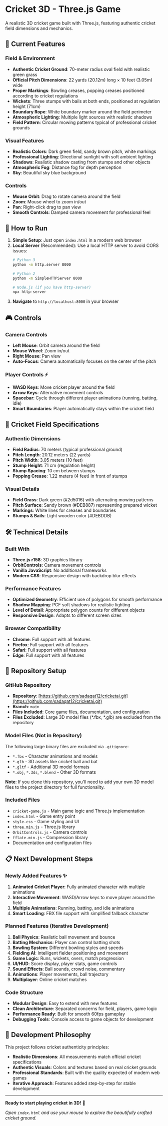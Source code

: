 # Cricket 3D - Three.js Game

A realistic 3D cricket game built with Three.js, featuring authentic cricket field dimensions and mechanics.

## 🏏 Current Features

### Field & Environment
- **Authentic Cricket Ground**: 70-meter radius oval field with realistic green grass
- **Official Pitch Dimensions**: 22 yards (20.12m) long × 10 feet (3.05m) wide
- **Proper Markings**: Bowling creases, popping creases positioned according to cricket regulations
- **Wickets**: Three stumps with bails at both ends, positioned at regulation height (71cm)
- **Boundary Rope**: White boundary marker around the field perimeter
- **Atmospheric Lighting**: Multiple light sources with realistic shadows
- **Field Pattern**: Circular mowing patterns typical of professional cricket grounds

### Visual Features
- **Realistic Colors**: Dark green field, sandy brown pitch, white markings
- **Professional Lighting**: Directional sunlight with soft ambient lighting
- **Shadows**: Realistic shadow casting from stumps and other objects
- **Atmospheric Fog**: Distance fog for depth perception
- **Sky**: Beautiful sky blue background

### Controls
- **Mouse Orbit**: Drag to rotate camera around the field
- **Zoom**: Mouse wheel to zoom in/out
- **Pan**: Right-click drag to pan view
- **Smooth Controls**: Damped camera movement for professional feel

## 🚀 How to Run

1. **Simple Setup**: Just open `index.html` in a modern web browser
2. **Local Server** (Recommended): Use a local HTTP server to avoid CORS issues:
   ```bash
   # Python 3
   python -m http.server 8000
   
   # Python 2
   python -m SimpleHTTPServer 8000
   
   # Node.js (if you have http-server)
   npx http-server
   ```
3. **Navigate** to `http://localhost:8000` in your browser

## 🎮 Controls

### Camera Controls
- **Left Mouse**: Orbit camera around the field
- **Mouse Wheel**: Zoom in/out
- **Right Mouse**: Pan view
- **Auto-Focus**: Camera automatically focuses on the center of the pitch

### Player Controls ⚡
- **WASD Keys**: Move cricket player around the field
- **Arrow Keys**: Alternative movement controls
- **Spacebar**: Cycle through different player animations (running, batting, idle)
- **Smart Boundaries**: Player automatically stays within the cricket field

## 📐 Cricket Field Specifications

### Authentic Dimensions
- **Field Radius**: 70 meters (typical professional ground)
- **Pitch Length**: 20.12 meters (22 yards)
- **Pitch Width**: 3.05 meters (10 feet)
- **Stump Height**: 71 cm (regulation height)
- **Stump Spacing**: 10 cm between stumps
- **Popping Crease**: 1.22 meters (4 feet) in front of stumps

### Visual Details
- **Field Grass**: Dark green (#2d5016) with alternating mowing patterns
- **Pitch Surface**: Sandy brown (#DEB887) representing prepared wicket
- **Markings**: White lines for creases and boundaries
- **Stumps & Bails**: Light wooden color (#DEBDDB)

## 🛠 Technical Details

### Built With
- **Three.js r158**: 3D graphics library
- **OrbitControls**: Camera movement controls
- **Vanilla JavaScript**: No additional frameworks
- **Modern CSS**: Responsive design with backdrop blur effects

### Performance Features
- **Optimized Geometry**: Efficient use of polygons for smooth performance
- **Shadow Mapping**: PCF soft shadows for realistic lighting
- **Level of Detail**: Appropriate polygon counts for different objects
- **Responsive Design**: Adapts to different screen sizes

### Browser Compatibility
- **Chrome**: Full support with all features
- **Firefox**: Full support with all features
- **Safari**: Full support with all features
- **Edge**: Full support with all features

## 📁 Repository Setup

### GitHub Repository
- **Repository**: [https://github.com/sadaqat12/cricketai.git](https://github.com/sadaqat12/cricketai.git)
- **Branch**: `main`
- **Files Included**: Core game files, documentation, and configuration
- **Files Excluded**: Large 3D model files (*.fbx, *.glb) are excluded from the repository

### Model Files (Not in Repository)
The following large binary files are excluded via `.gitignore`:
- `*.fbx` - Character animations and models
- `*.glb` - 3D assets like cricket ball and bat
- `*.gltf` - Additional 3D model formats
- `*.obj`, `*.3ds`, `*.blend` - Other 3D formats

**Note**: If you clone this repository, you'll need to add your own 3D model files to the project directory for full functionality.

### Included Files
- `cricket-game.js` - Main game logic and Three.js implementation
- `index.html` - Game entry point
- `style.css` - Game styling and UI
- `three.min.js` - Three.js library
- `OrbitControls.js` - Camera controls
- `fflate.min.js` - Compression library
- Documentation and configuration files

## 📋 Next Development Steps

### Newly Added Features ✨
1. **Animated Cricket Player**: Fully animated character with multiple animations
2. **Interactive Movement**: WASD/Arrow keys to move player around the field
3. **Multiple Animations**: Running, batting, and idle animations
4. **Smart Loading**: FBX file support with simplified fallback character

### Planned Features (Iterative Development)
1. **Ball Physics**: Realistic ball movement and bounce
3. **Batting Mechanics**: Player can control batting shots
4. **Bowling System**: Different bowling styles and speeds
5. **Fielding AI**: Intelligent fielder positioning and movement
6. **Game Logic**: Runs, wickets, overs, match progression
7. **UI/HUD**: Score display, player stats, game controls
8. **Sound Effects**: Ball sounds, crowd noise, commentary
9. **Animations**: Player movements, ball trajectory
10. **Multiplayer**: Online cricket matches

### Code Structure
- **Modular Design**: Easy to extend with new features
- **Clean Architecture**: Separated concerns for field, players, game logic
- **Performance Ready**: Built for smooth 60fps gameplay
- **Debugging Tools**: Console access to game objects for development

## 🎯 Development Philosophy

This project follows cricket authenticity principles:
- **Realistic Dimensions**: All measurements match official cricket specifications
- **Authentic Visuals**: Colors and textures based on real cricket grounds
- **Professional Standards**: Built with the quality expected of modern web games
- **Iterative Approach**: Features added step-by-step for stable development

---

**Ready to start playing cricket in 3D!** 🏏

*Open `index.html` and use your mouse to explore the beautifully crafted cricket ground.* 